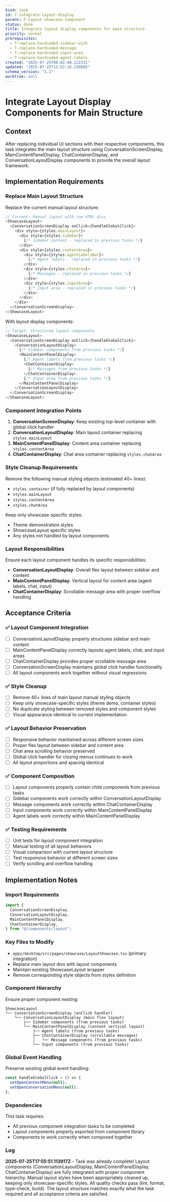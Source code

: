 ```yaml
---
kind: task
id: T-integrate-layout-display
parent: F-layout-showcase-component
status: done
title: Integrate layout display components for main structure
priority: normal
prerequisites:
  - T-replace-hardcoded-sidebar-with
  - T-replace-hardcoded-message
  - T-replace-hardcoded-input-area
  - T-replace-hardcoded-agent-labels
created: "2025-07-25T00:02:48.222531"
updated: "2025-07-25T12:52:16.338685"
schema_version: "1.1"
worktree: null
---
```


# Integrate Layout Display Components for Main Structure

## Context

After replacing individual UI sections with their respective components, this task integrates the main layout structure using ConversationScreenDisplay, MainContentPanelDisplay, ChatContainerDisplay, and ConversationLayoutDisplay components to provide the overall layout framework.

## Implementation Requirements

### Replace Main Layout Structure

Replace the current manual layout structure:

```typescript
// Current: Manual layout with raw HTML divs
<ShowcaseLayout>
  <ConversationScreenDisplay onClick={handleGlobalClick}>
    <div style={styles.mainLayout}>
      <div style={styles.sidebar}>
        {/* Sidebar content - replaced in previous tasks */}
      </div>
      <div style={styles.contentArea}>
        <div style={styles.agentLabelsBar}>
          {/* Agent labels - replaced in previous tasks */}
        </div>
        <div style={styles.chatArea}>
          {/* Messages - replaced in previous tasks */}
        </div>
        <div style={styles.inputArea}>
          {/* Input area - replaced in previous tasks */}
        </div>
      </div>
    </div>
  </ConversationScreenDisplay>
</ShowcaseLayout>
```

With layout display components:

```typescript
// Target: Structured layout components
<ShowcaseLayout>
  <ConversationScreenDisplay onClick={handleGlobalClick}>
    <ConversationLayoutDisplay>
      {/* Sidebar components from previous tasks */}
      <MainContentPanelDisplay>
        {/* Agent labels from previous tasks */}
        <ChatContainerDisplay>
          {/* Messages from previous tasks */}
        </ChatContainerDisplay>
        {/* Input area from previous tasks */}
      </MainContentPanelDisplay>
    </ConversationLayoutDisplay>
  </ConversationScreenDisplay>
</ShowcaseLayout>
```

### Component Integration Points

1. **ConversationScreenDisplay**: Keep existing top-level container with global click handler
2. **ConversationLayoutDisplay**: Main layout container replacing `styles.mainLayout`
3. **MainContentPanelDisplay**: Content area container replacing `styles.contentArea`
4. **ChatContainerDisplay**: Chat area container replacing `styles.chatArea`

### Style Cleanup Requirements

Remove the following manual styling objects (estimated 40+ lines):

- `styles.container` (if fully replaced by layout components)
- `styles.mainLayout`
- `styles.contentArea`
- `styles.chatArea`

Keep only showcase-specific styles:

- Theme demonstration styles
- ShowcaseLayout specific styles
- Any styles not handled by layout components

### Layout Responsibilities

Ensure each layout component handles its specific responsibilities:

- **ConversationLayoutDisplay**: Overall flex layout between sidebar and content
- **MainContentPanelDisplay**: Vertical layout for content area (agent labels, chat, input)
- **ChatContainerDisplay**: Scrollable message area with proper overflow handling

## Acceptance Criteria

### ✅ **Layout Component Integration**

- [ ] ConversationLayoutDisplay properly structures sidebar and main content
- [ ] MainContentPanelDisplay correctly layouts agent labels, chat, and input areas
- [ ] ChatContainerDisplay provides proper scrollable message area
- [ ] ConversationScreenDisplay maintains global click handler functionality
- [ ] All layout components work together without visual regressions

### ✅ **Style Cleanup**

- [ ] Remove 40+ lines of main layout manual styling objects
- [ ] Keep only showcase-specific styles (theme demo, container styles)
- [ ] No duplicate styling between removed styles and component styles
- [ ] Visual appearance identical to current implementation

### ✅ **Layout Behavior Preservation**

- [ ] Responsive behavior maintained across different screen sizes
- [ ] Proper flex layout between sidebar and content area
- [ ] Chat area scrolling behavior preserved
- [ ] Global click handler for closing menus continues to work
- [ ] All layout proportions and spacing identical

### ✅ **Component Composition**

- [ ] Layout components properly contain child components from previous tasks
- [ ] Sidebar components work correctly within ConversationLayoutDisplay
- [ ] Message components work correctly within ChatContainerDisplay
- [ ] Input components work correctly within MainContentPanelDisplay
- [ ] Agent labels work correctly within MainContentPanelDisplay

### ✅ **Testing Requirements**

- [ ] Unit tests for layout component integration
- [ ] Manual testing of all layout behaviors
- [ ] Visual comparison with current layout structure
- [ ] Test responsive behavior at different screen sizes
- [ ] Verify scrolling and overflow handling

## Implementation Notes

### Import Requirements

```typescript
import {
  ConversationScreenDisplay,
  ConversationLayoutDisplay,
  MainContentPanelDisplay,
  ChatContainerDisplay,
} from "@/components/layout";
```

### Key Files to Modify

- `apps/desktop/src/pages/showcase/LayoutShowcase.tsx` (primary integration)
- Replace main layout divs with layout components
- Maintain existing ShowcaseLayout wrapper
- Remove corresponding style objects from styles definition

### Component Hierarchy

Ensure proper component nesting:

```
ShowcaseLayout
└── ConversationScreenDisplay (onClick handler)
    └── ConversationLayoutDisplay (main flex layout)
        ├── Sidebar components (from previous tasks)
        └── MainContentPanelDisplay (content vertical layout)
            ├── Agent labels (from previous tasks)
            ├── ChatContainerDisplay (scrollable messages)
            │   └── Message components (from previous tasks)
            └── Input components (from previous tasks)
```

### Global Event Handling

Preserve existing global event handling:

```typescript
const handleGlobalClick = () => {
  setOpenContextMenu(null);
  setOpenConversationMenu(null);
};
```

### Dependencies

This task requires:

- All previous component integration tasks to be completed
- Layout components properly exported from component library
- Components to work correctly when composed together

### Log

**2025-07-25T17:55:51.113917Z** - Task was already complete! Layout components (ConversationLayoutDisplay, MainContentPanelDisplay, ChatContainerDisplay) are fully integrated with proper component hierarchy. Manual layout styles have been appropriately cleaned up, keeping only showcase-specific styles. All quality checks pass (lint, format, type-check, build). The layout structure matches exactly what the task required and all acceptance criteria are satisfied.
